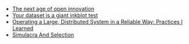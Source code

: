 - [The next age of open innovation](https://www.oreilly.com/ideas/the-next-age-of-open-innovation)
- [Your dataset is a giant inkblot test](https://towardsdatascience.com/your-dataset-is-a-giant-inkblot-test-b9bf4c53eec5?gi=61b39011bd4)
- [Operating a Large, Distributed System in a Reliable Way: Practices I Learned](https://blog.pragmaticengineer.com/operating-a-high-scale-distributed-system/)
- [Simulacra And Selection](https://multithreaded.stitchfix.com/blog/2019/07/09/simulacra-and-selection/)